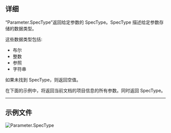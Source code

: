 ## 详细
“Parameter.SpecType”返回给定参数的 SpecType。SpecType 描述给定参数存储的数据类型。

这些数据类型包括:
- 布尔
- 整数
- 参照
- 字符串

如果未找到 SpecType，则返回空值。

在下面的示例中，将返回当前文档的项目信息的所有参数。同时返回 SpecType。

___
## 示例文件

![Parameter.SpecType](./Revit.Elements.Parameter.SpecType_img.jpg)
